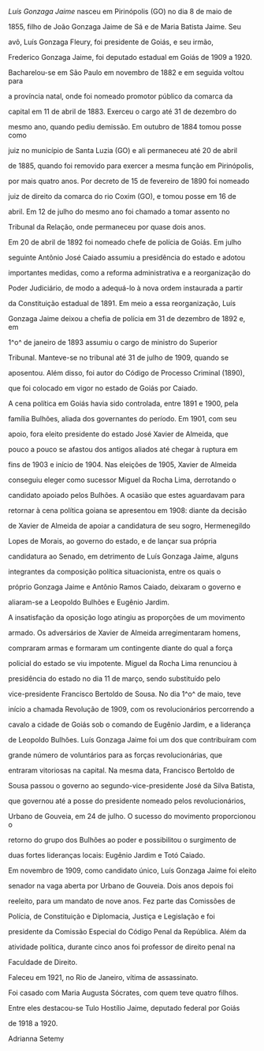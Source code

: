 

*Luís Gonzaga Jaime* nasceu em Pirinópolis (GO) no dia 8 de maio de

1855, filho de João Gonzaga Jaime de Sá e de Maria Batista Jaime. Seu

avô, Luís Gonzaga Fleury, foi presidente de Goiás, e seu irmão,

Frederico Gonzaga Jaime, foi deputado estadual em Goiás de 1909 a 1920.



Bacharelou-se em São Paulo em novembro de 1882 e em seguida voltou para

a província natal, onde foi nomeado promotor público da comarca da

capital em 11 de abril de 1883. Exerceu o cargo até 31 de dezembro do

mesmo ano, quando pediu demissão. Em outubro de 1884 tomou posse como

juiz no município de Santa Luzia (GO) e ali permaneceu até 20 de abril

de 1885, quando foi removido para exercer a mesma função em Pirinópolis,

por mais quatro anos. Por decreto de 15 de fevereiro de 1890 foi nomeado

juiz de direito da comarca do rio Coxim (GO), e tomou posse em 16 de

abril. Em 12 de julho do mesmo ano foi chamado a tomar assento no

Tribunal da Relação, onde permaneceu por quase dois anos.



Em 20 de abril de 1892 foi nomeado chefe de polícia de Goiás. Em julho

seguinte Antônio José Caiado assumiu a presidência do estado e adotou

importantes medidas, como a reforma administrativa e a reorganização do

Poder Judiciário, de modo a adequá-lo à nova ordem instaurada a partir

da Constituição estadual de 1891. Em meio a essa reorganização, Luís

Gonzaga Jaime deixou a chefia de polícia em 31 de dezembro de 1892 e, em

1^o^ de janeiro de 1893 assumiu o cargo de ministro do Superior

Tribunal. Manteve-se no tribunal até 31 de julho de 1909, quando se

aposentou. Além disso, foi autor do Código de Processo Criminal (1890),

que foi colocado em vigor no estado de Goiás por Caiado.



A cena política em Goiás havia sido controlada, entre 1891 e 1900, pela

família Bulhões, aliada dos governantes do período. Em 1901, com seu

apoio, fora eleito presidente do estado José Xavier de Almeida, que

pouco a pouco se afastou dos antigos aliados até chegar à ruptura em

fins de 1903 e início de 1904. Nas eleições de 1905, Xavier de Almeida

conseguiu eleger como sucessor Miguel da Rocha Lima, derrotando o

candidato apoiado pelos Bulhões. A ocasião que estes aguardavam para

retornar à cena política goiana se apresentou em 1908: diante da decisão

de Xavier de Almeida de apoiar a candidatura de seu sogro, Hermenegildo

Lopes de Morais, ao governo do estado, e de lançar sua própria

candidatura ao Senado, em detrimento de Luís Gonzaga Jaime, alguns

integrantes da composição política situacionista, entre os quais o

próprio Gonzaga Jaime e Antônio Ramos Caiado, deixaram o governo e

aliaram-se a Leopoldo Bulhões e Eugênio Jardim.



A insatisfação da oposição logo atingiu as proporções de um movimento

armado. Os adversários de Xavier de Almeida arregimentaram homens,

compraram armas e formaram um contingente diante do qual a força

policial do estado se viu impotente. Miguel da Rocha Lima renunciou à

presidência do estado no dia 11 de março, sendo substituído pelo

vice-presidente Francisco Bertoldo de Sousa. No dia 1^o^ de maio, teve

início a chamada Revolução de 1909, com os revolucionários percorrendo a

cavalo a cidade de Goiás sob o comando de Eugênio Jardim, e a liderança

de Leopoldo Bulhões. Luís Gonzaga Jaime foi um dos que contribuíram com

grande número de voluntários para as forças revolucionárias, que

entraram vitoriosas na capital. Na mesma data, Francisco Bertoldo de

Sousa passou o governo ao segundo-vice-presidente José da Silva Batista,

que governou até a posse do presidente nomeado pelos revolucionários,

Urbano de Gouveia, em 24 de julho. O sucesso do movimento proporcionou o

retorno do grupo dos Bulhões ao poder e possibilitou o surgimento de

duas fortes lideranças locais: Eugênio Jardim e Totó Caiado.



Em novembro de 1909, como candidato único, Luís Gonzaga Jaime foi eleito

senador na vaga aberta por Urbano de Gouveia. Dois anos depois foi

reeleito, para um mandato de nove anos. Fez parte das Comissões de

Polícia, de Constituição e Diplomacia, Justiça e Legislação e foi

presidente da Comissão Especial do Código Penal da República. Além da

atividade política, durante cinco anos foi professor de direito penal na

Faculdade de Direito.



Faleceu em 1921, no Rio de Janeiro, vítima de assassinato.



Foi casado com Maria Augusta Sócrates, com quem teve quatro filhos.

Entre eles destacou-se Tulo Hostílio Jaime, deputado federal por Goiás

de 1918 a 1920.



Adrianna Setemy



